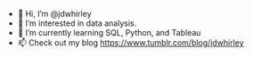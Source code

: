 - 👋 Hi, I’m @jdwhirley
- 👀 I’m interested in data analysis.
- 🌱 I’m currently learning SQL, Python, and Tableau
- 📫 Check out my blog https://www.tumblr.com/blog/jdwhirley

<!---
jdwhirley/jdwhirley is a ✨ special ✨ repository because its `README.md` (this file) appears on your GitHub profile.
You can click the Preview link to take a look at your changes.
--->
